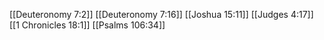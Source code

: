 [[Deuteronomy 7:2]]
[[Deuteronomy 7:16]]
[[Joshua 15:11]]
[[Judges 4:17]]
[[1 Chronicles 18:1]]
[[Psalms 106:34]]

